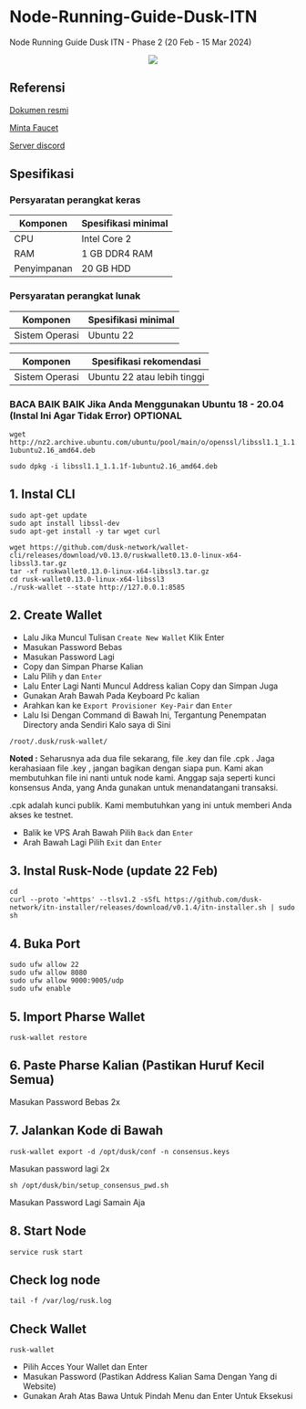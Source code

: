 # Node-Running-Guide-Dusk-ITN
Node Running Guide Dusk ITN - Phase 2 (20 Feb - 15 Mar 2024)
<p align="center">
  <img height="auto" width="auto" src="https://dusk-cms.ams3.digitaloceanspaces.com/16_9_ITN_Set_Up_1eb7e84acb.png">
</p>

## Referensi

[Dokumen resmi](https://dusk.network/pages/incentivized-testnet#Wallet)

[Minta Faucet](https://docs.google.com/forms/d/e/1FAIpQLScxABRnszbBEaTZAIg2TwfJVIq0kRggy8QK2MRBTO7vuyP_Ug/viewform)

[Server discord](https://discord.gg/dusknetwork)

## Spesifikasi

### Persyaratan perangkat keras

| Komponen | Spesifikasi minimal |
|----------|---------------------|
|CPU|Intel Core 2|
|RAM|1 GB DDR4 RAM|
|Penyimpanan|20 GB HDD|

### Persyaratan perangkat lunak

| Komponen | Spesifikasi minimal |
|----------|---------------------|
|Sistem Operasi|Ubuntu 22|

| Komponen | Spesifikasi rekomendasi |
|----------|---------------------|
|Sistem Operasi|Ubuntu 22 atau lebih tinggi|

### BACA BAIK BAIK Jika Anda Menggunakan Ubuntu 18 - 20.04 (Instal Ini Agar Tidak Error) OPTIONAL

```
wget http://nz2.archive.ubuntu.com/ubuntu/pool/main/o/openssl/libssl1.1_1.1.1f-1ubuntu2.16_amd64.deb
```
```
sudo dpkg -i libssl1.1_1.1.1f-1ubuntu2.16_amd64.deb
```
## 1. Instal CLI

```
sudo apt-get update
sudo apt install libssl-dev
sudo apt-get install -y tar wget curl
```
```
wget https://github.com/dusk-network/wallet-cli/releases/download/v0.13.0/ruskwallet0.13.0-linux-x64-libssl3.tar.gz
tar -xf ruskwallet0.13.0-linux-x64-libssl3.tar.gz
cd rusk-wallet0.13.0-linux-x64-libssl3
./rusk-wallet --state http://127.0.0.1:8585
```

## 2. Create Wallet

- Lalu Jika Muncul Tulisan `Create New Wallet` Klik Enter
- Masukan Password Bebas
- Masukan Password Lagi
- Copy dan Simpan Pharse Kalian
- Lalu Pilih `y` dan `Enter`
- Lalu Enter Lagi Nanti Muncul Address kalian Copy dan Simpan Juga
- Gunakan Arah Bawah Pada Keyboard Pc kalian
- Arahkan kan ke `Export Provisioner Key-Pair` dan `Enter`
- Lalu Isi Dengan Command di Bawah Ini, Tergantung Penempatan Directory anda Sendiri Kalo saya di Sini

```
/root/.dusk/rusk-wallet/
```
**Noted :** Seharusnya ada dua file sekarang, file .key dan file .cpk . Jaga kerahasiaan file .key , jangan bagikan dengan siapa pun. Kami akan membutuhkan file ini nanti untuk node kami. Anggap saja seperti kunci konsensus Anda, yang Anda gunakan untuk menandatangani transaksi.

.cpk adalah kunci publik. Kami membutuhkan yang ini untuk memberi Anda akses ke testnet.


- Balik ke VPS Arah Bawah Pilih `Back` dan `Enter`
- Arah Bawah Lagi Pilih `Exit` dan `Enter`
  
## 3. Instal Rusk-Node (update 22 Feb)
```
cd
curl --proto '=https' --tlsv1.2 -sSfL https://github.com/dusk-network/itn-installer/releases/download/v0.1.4/itn-installer.sh | sudo sh
```
## 4. Buka Port 
```
sudo ufw allow 22
sudo ufw allow 8080
sudo ufw allow 9000:9005/udp
sudo ufw enable
```
## 5. Import Pharse Wallet
```
rusk-wallet restore
```
## 6. Paste Pharse Kalian (Pastikan Huruf Kecil Semua)
Masukan Password Bebas 2x
## 7. Jalankan Kode di Bawah
```
rusk-wallet export -d /opt/dusk/conf -n consensus.keys
```
Masukan password lagi 2x
```
sh /opt/dusk/bin/setup_consensus_pwd.sh
```
Masukan Password Lagi Samain Aja
## 8. Start Node
```
service rusk start
```
## Check log node
```
tail -f /var/log/rusk.log
```
## Check Wallet
```
rusk-wallet
```
- Pilih Acces Your Wallet dan Enter
- Masukan Password (Pastikan Address Kalian Sama Dengan Yang di Website)
- Gunakan Arah Atas Bawa Untuk Pindah Menu dan Enter Untuk Eksekusi


